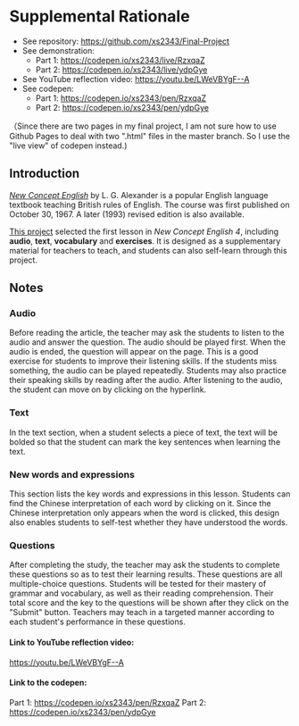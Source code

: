 # Supplemental Rationale

- See repository: https://github.com/xs2343/Final-Project
- See demonstration:
  - Part 1: https://codepen.io/xs2343/live/RzxqaZ
  - Part 2: https://codepen.io/xs2343/live/ydpGye
- See YouTube reflection video: https://youtu.be/LWeVBYgF--A
- See codepen:
  - Part 1: https://codepen.io/xs2343/pen/RzxqaZ
  - Part 2: https://codepen.io/xs2343/pen/ydpGye

（Since there are two pages in my final project, I am not sure how to use Github Pages to deal with two ".html" files in the master branch. So I use the "live view" of codepen instead.)

## Introduction

[*New Concept English*](https://en.wikipedia.org/wiki/New_Concept_English) by L. G. Alexander is a popular English language textbook teaching British rules of English. The course was first published on October 30, 1967. A later (1993) revised edition is also available.

[This project](https://codepen.io/xs2343/pen/RzxqaZ) selected the first lesson in *New Concept English 4*, including **audio**, **text**, **vocabulary** and **exercises**. It is designed as a supplementary material for teachers to teach, and students can also self-learn through this project.


## Notes
### Audio
Before reading the article, the teacher may ask the students to listen to the audio and answer the question. The audio should be played first. When the audio is ended, the question will appear on the page. This is a good exercise for students to improve their listening skills. If the students miss something, the audio can be played repeatedly. Students may also practice their speaking skills by reading after the audio. After listening to the audio, the student can move on by clicking on the hyperlink.

### Text
In the text section, when a student selects a piece of text, the text will be bolded so that the student can mark the key sentences when learning the text.

### New words and expressions
This section lists the key words and expressions in this lesson. Students can find the Chinese interpretation of each word by clicking on it. Since the Chinese interpretation only appears when the word is clicked, this design also enables students to self-test whether they have understood the words.

### Questions
After completing the study, the teacher may ask the students to complete these questions so as to test their learning results. These questions are all multiple-choice questions. Students will be tested for their mastery of grammar and vocabulary, as well as their reading comprehension. Their total score and the key to the questions will be shown after they click on the "Submit" button. Teachers may teach in a targeted manner according to each student's performance in these questions.

#### Link to YouTube reflection video:
https://youtu.be/LWeVBYgF--A
#### Link to the codepen:
Part 1: https://codepen.io/xs2343/pen/RzxqaZ
Part 2: https://codepen.io/xs2343/pen/ydpGye
